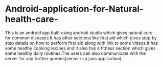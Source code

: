 # Android-application-for-Natural-health-care-
This is an android app built using android studio which gives natural cure for common diseases.It has other sections like first aid which gives step by step details on how to perform first aid along with link to some videos.It has some healthy cooking recipes and it also has a fitness section which gives some healthy daily routines.The users can also communicate with the server for any further queries(server is a java application).   
